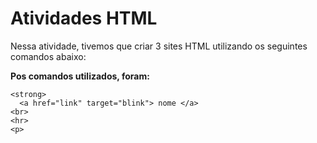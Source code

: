 # Atividades HTML

Nessa atividade, tivemos que criar 3 sites HTML utilizando os seguintes comandos abaixo:  
  
**Pos comandos utilizados, foram:**  
```<h1> <h2> e <h3>  
<strong>  
  <a href="link" target="blink"> nome </a>
<br>
<hr>
<p>
```
  

  
